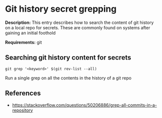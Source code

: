 # Git history secret grepping

**Description:** This entry describes how to search the content of git history on a local repo for secrets. These are commonly found on systems after gaining an initial foothold

**Requirements:** git

## Searching git history content for secrets

```
git grep '<keyword>' $(git rev-list --all)
```

Run a single grep on all the contents in the history of a git repo
  
## References
* https://stackoverflow.com/questions/50206886/grep-all-commits-in-a-repository
